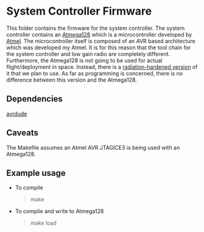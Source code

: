 # System Controller Firmware

This folder contains the firmware for the system controller.
The system controller contains an [Atmega128](http://www.atmel.com/devices/ATMEGA128.aspx) which is a microcontroller developed by [Atmel](http://www.atmel.com/).
The microcontroller itself is composed of an AVR based architecture which was developed my Atmel.
It is for this reason that the tool chain for the system controller and low gain radio are completely different.
Furthermore, the Atmega128 is not going to be used for actual flight/deployment in space. Instead, there is a [radiation-hardened version](http://www.atmel.com/devices/ATmegaS128.aspx) of it that we plan to use.
As far as programming is concerned, there is no difference between this version and the Atmega128.

## Dependencies

[avrdude](http://www.nongnu.org/avrdude/)

## Caveats

The Makefile assumes an Atmel AVR JTAGICE3 is being used with an Atmega128.

## Example usage

* To compile

    > make

* To complie and write to Atmega128

    > make load

